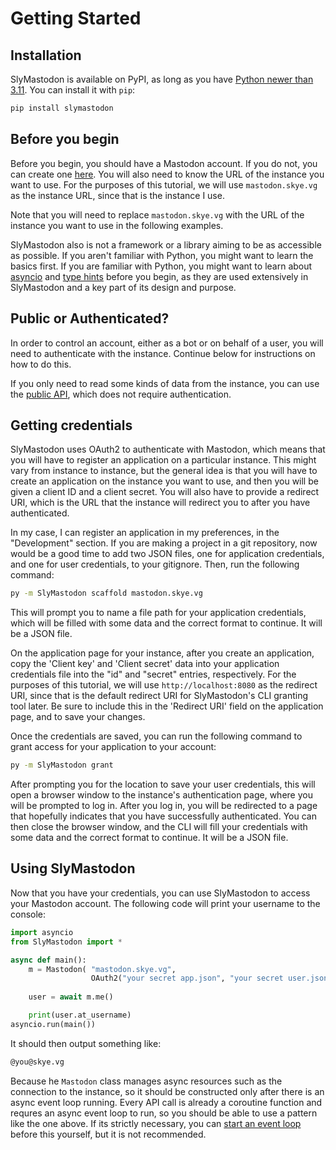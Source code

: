 # Getting Started

## Installation

SlyMastodon is available on PyPI, as long as you have [Python newer than 3.11](https://python.org). You can install it with `pip`:

```sh
pip install slymastodon
```

## Before you begin

Before you begin, you should have a Mastodon account. If you do not, you can create one [here](https://joinmastodon.org/). You will also need to know the URL of the instance you want to use. For the purposes of this tutorial, we will use `mastodon.skye.vg` as the instance URL, since that is the instance I use.

Note that you will need to replace `mastodon.skye.vg` with the URL of the instance you want to use in the following examples.

SlyMastodon also is not a framework or a library aiming to be as accessible as possible. If you aren't familiar with Python, you might want to learn the basics first. If you are familiar with Python, you might want to learn about [asyncio](https://docs.python.org/3/library/asyncio.html) and [type hints](https://docs.python.org/3/library/typing.html) before you begin, as they are used extensively in SlyMastodon and a key part of its design and purpose.

## Public or Authenticated?

In order to control an account, either as a bot or on behalf of a user, you will need to authenticate with the instance. Continue below for instructions on how to do this.

If you only need to read some kinds of data from the instance, you can use the [public API](public.md), which does not require authentication.

## Getting credentials

SlyMastodon uses OAuth2 to authenticate with Mastodon, which means that you will have to register an application on a particular instance. This might vary from instance to instance, but the general idea is that you will have to create an application on the instance you want to use, and then you will be given a client ID and a client secret. You will also have to provide a redirect URI, which is the URL that the instance will redirect you to after you have authenticated.

In my case, I can register an application in my preferences, in the "Development" section. If you are making a project in a git repository, now would be a good time to add two JSON files, one for application credentials, and one for user credentials, to your gitignore. Then, run the following command:

```sh
py -m SlyMastodon scaffold mastodon.skye.vg
```

This will prompt you to name a file path for your application credentials, which will be filled with some data and the correct format to continue. It will be a JSON file.

On the application page for your instance, after you create an application, copy the 'Client key' and 'Client secret' data into your application credentials file into the "id" and "secret" entries, respectively. For the purposes of this tutorial, we will use `http://localhost:8080` as the redirect URI, since that is the default redirect URI for SlyMastodon's CLI granting tool later. Be sure to include this in the 'Redirect URI' field on the application page, and to save your changes.

Once the credentials are saved, you can run the following command to grant access for your application to your account:

```sh
py -m SlyMastodon grant
```

After prompting you for the location to save your user credentials, this will open a browser window to the instance's authentication page, where you will be prompted to log in. After you log in, you will be redirected to a page that hopefully indicates that you have successfully authenticated. You can then close the browser window, and the CLI will fill your credentials with some data and the correct format to continue. It will be a JSON file.

## Using SlyMastodon

Now that you have your credentials, you can use SlyMastodon to access your Mastodon account. The following code will print your username to the console:

```py
import asyncio
from SlyMastodon import *

async def main():
    m = Mastodon( "mastodon.skye.vg",
                  OAuth2("your secret app.json", "your secret user.json") )
    
    user = await m.me()

    print(user.at_username)
asyncio.run(main())
```

It should then output something like:

```sh
@you@skye.vg
```

Because he `Mastodon` class manages async resources such as the connection to the instance, so it should be constructed only after there is an async event loop running. Every API call is already a coroutine function and requres an async event loop to run, so you should be able to use a pattern like the one above. If its strictly necessary, you can [start an event loop](https://docs.python.org/3/library/asyncio-eventloop.html#asyncio.set_event_loop) before this yourself, but it is not recommended.